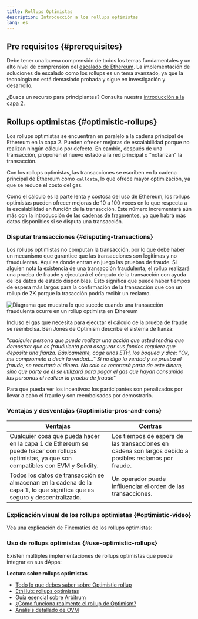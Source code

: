 ```yaml
---
title: Rollups Optimistas
description: Introducción a los rollups optimistas
lang: es
---
```


## Pre requisitos {#prerequisites}

Debe tener una buena comprensión de todos los temas fundamentales y un alto nivel de comprensión del [escalado de Ethereum](/developers/docs/scaling/). La implementación de soluciones de escalado como los rollups es un tema avanzado, ya que la tecnología no está demasiado probada y sigue en investigación y desarrollo.

¿Busca un recurso para principiantes? Consulte nuestra [introducción a la capa 2](/layer-2/).

## Rollups optimistas {#optimistic-rollups}

Los rollups optimistas se encuentran en paralelo a la cadena principal de Ethereum en la capa 2. Pueden ofrecer mejoras de escalabilidad porque no realizan ningún cálculo por defecto. En cambio, después de una transacción, proponen el nuevo estado a la red principal o "notarizan" la transacción.

Con los rollups optimistas, las transacciones se escriben en la cadena principal de Ethereum como `calldata`, lo que ofrece mayor optimización, ya que se reduce el costo del gas.

Como el cálculo es la parte lenta y costosa del uso de Ethereum, los rollups optimistas pueden ofrecer mejoras de 10 a 100 veces en lo que respecta a la escalabilidad en función de la transacción. Este número incrementará aún más con la introducción de las [cadenas de fragmentos](/roadmap/danksharding), ya que habrá más datos disponibles si se disputa una transacción.

### Disputar transacciones {#disputing-transactions}

Los rollups optimistas no computan la transacción, por lo que debe haber un mecanismo que garantice que las transacciones son legítimas y no fraudulentas. Aquí es donde entran en juego las pruebas de fraude. Si alguien nota la existencia de una transacción fraudulenta, el rollup realizará una prueba de fraude y ejecutará el cómputo de la transacción con ayuda de los datos de estado disponibles. Esto significa que puede haber tiempos de espera más largos para la confirmación de la transacción que con un rollup de ZK porque la trasacción podría recibir un reclamo.

![Diagrama que muestra lo que sucede cuando una transacción fraudulenta ocurre en un rollup optimista en Ethereum](./optimistic-rollups.png)

Incluso el gas que necesita para ejecutar el cálculo de la prueba de fraude se reembolsa. Ben Jones de Optimism describe el sistema de fianza:

"_cualquier persona que pueda realizar una acción que usted tendría que demostrar que es fraudulenta para asegurar sus fondos requiere que deposite una fianza. Básicamente, coge unos ETH, los boquea y dice: "Ok, me comprometo a decir la verdad…" Si no digo la verdad y se prueba el fraude, se recortará el dinero. No solo se recortará parte de este dinero, sino que parte de él se utilizará para pagar el gas que hayan consumido las personas al realizar la prueba de fraude_"

Para que pueda ver los incentivos: los participantes son penalizados por llevar a cabo el fraude y son reembolsados por demostrarlo.

### Ventajas y desventajas {#optimistic-pros-and-cons}

| Ventajas                                                                                                                                  | Contras                                                                                                |
| ----------------------------------------------------------------------------------------------------------------------------------------- | ------------------------------------------------------------------------------------------------------ |
| Cualquier cosa que pueda hacer en la capa 1 de Ethereum se puede hacer con rollups optimistas, ya que son compatibles con EVM y Solidity. | Los tiempos de espera de las transacciones en cadena son largos debido a posibles reclamos por fraude. |
| Todos los datos de transacción se almacenan en la cadena de la capa 1, lo que significa que es seguro y descentralizado.                  | Un operador puede infliuenciar el orden de las transacciones.                                          |

### Explicación visual de los rollups optimistas {#optimistic-video}

Vea una explicación de Finematics de los rollups optimistas:

<YouTube id="7pWxCklcNsU" start="263" />

### Uso de rollups optimistas {#use-optimistic-rollups}

Existen múltiples implementaciones de rollups optimistas que puede integrar en sus dApps:

<RollupProductDevDoc rollupType="optimistic" />

**Lectura sobre rollups optimistas**

- [Todo lo que debes saber sobre Optimistic rollup](https://research.paradigm.xyz/rollups)
- [EthHub: rollups optimistas](https://docs.ethhub.io/ethereum-roadmap/layer-2-scaling/optimistic_rollups/)
- [Guía esencial sobre Arbitrum](https://newsletter.banklesshq.com/p/the-essential-guide-to-arbitrum)
- [¿Cómo funciona realmente el rollup de Optimism?](https://research.paradigm.xyz/optimism)
- [Análisis detallado de OVM](https://medium.com/ethereum-optimism/ovm-deep-dive-a300d1085f52)

